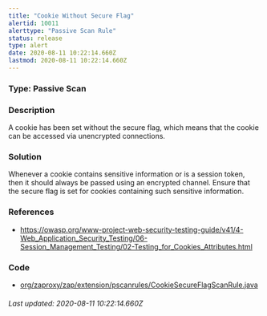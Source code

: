 ```yaml
---
title: "Cookie Without Secure Flag"
alertid: 10011
alerttype: "Passive Scan Rule"
status: release
type: alert
date: 2020-08-11 10:22:14.660Z
lastmod: 2020-08-11 10:22:14.660Z
---
```

### Type: Passive Scan

### Description
A cookie has been set without the secure flag, which means that the cookie can be accessed via unencrypted connections.

### Solution

Whenever a cookie contains sensitive information or is a session token, then it should always be passed using an encrypted channel. Ensure that the secure flag is set for cookies containing such sensitive information.

### References

* https://owasp.org/www-project-web-security-testing-guide/v41/4-Web_Application_Security_Testing/06-Session_Management_Testing/02-Testing_for_Cookies_Attributes.html

### Code

 * [org/zaproxy/zap/extension/pscanrules/CookieSecureFlagScanRule.java](https://github.com/zaproxy/zap-extensions/blob/master/addOns/pscanrules/src/main/java/org/zaproxy/zap/extension/pscanrules/CookieSecureFlagScanRule.java)

###### Last updated: 2020-08-11 10:22:14.660Z

